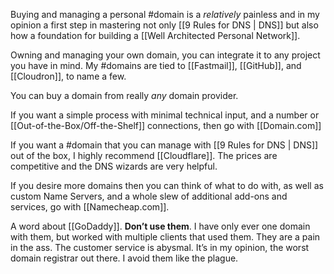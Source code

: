Buying and managing a  personal #domain is a *relatively* painless and in my opinion a first step in mastering not only [[9 Rules for DNS | DNS]] but also how a foundation for building a [[Well Architected Personal Network]]. 

Owning and managing your own domain, you can integrate it to any project you have in mind. My #domains are tied to [[Fastmail]], [[GitHub]], and [[Cloudron]], to name a few. 

You can buy a domain from really *any* domain provider. 

If you want a simple process with minimal technical input, and a number or [[Out-of-the-Box/Off-the-Shelf]] connections, then go with [[Domain.com]]

If you want a #domain that you can manage with [[9 Rules for DNS | DNS]] out of the box, I highly recommend [[Cloudflare]]. The prices are competitive and the DNS wizards are very helpful. 

If you desire more domains then you can think of what to do with, as well as custom Name Servers, and a whole slew of additional add-ons and services, go with [[Namecheap.com]].

A word about [[GoDaddy]]. **Don’t use them**.  I have only ever one domain with them, but worked with multiple clients that used them. They are a pain in the ass. The customer service is abysmal. It’s in my opinion, the worst domain registrar out there. I avoid them like the plague. 